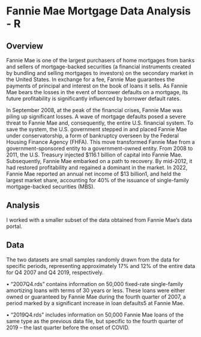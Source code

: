 # Fannie Mae Mortgage Data Analysis - R

## Overview
Fannie Mae is one of the largest purchasers of home mortgages from banks and sellers of mortgage-backed
securities (a financial instruments created by bundling and selling mortgages to investors) on the secondary
market in the United States. In exchange for a fee, Fannie Mae guarantees the payments of principal and interest
on the book of loans it sells. As Fannie Mae bears the losses in the event of borrower defaults on a mortgage,
its future profitability is significantly influenced by borrower default rates.

In September 2008, at the peak of the financial crises, Fannie Mae was piling up significant losses. A wave of
mortgage defaults posed a severe threat to Fannie Mae and, consequently, the entire U.S. financial system. To
save the system, the U.S. government stepped in and placed Fannie Mae under conservatorship, a form of
bankruptcy overseen by the Federal Housing Finance Agency (FHFA). This move transformed Fannie Mae
from a government-sponsored entity to a government-owned entity. From 2008 to 2011, the U.S. Treasury
injected $116.1 billion of capital into Fannie Mae. Subsequently, Fannie Mae embarked on a path to recovery.
By mid-2012, it had restored profitability and regained a dominant in the market. In 2022, Fannie Mae reported
an annual net income of $13 billion1, and held the largest market share, accounting for 40% of the issuance of
single-family mortgage-backed securities (MBS).

## Analysis
I worked with a smaller subset of the data obtained from Fannie Mae’s data portal. 

## Data
The two datasets are small samples randomly drawn from the data
for specific periods, representing approximately 17% and 12% of the entire data for Q4 2007 and Q4 2019,
respectively. 

• “2007Q4.rds” contains information on 50,000 fixed-rate single-family amortizing loans with terms of
30 years or less. These loans were either owned or guaranteed by Fannie Mae during the fourth quarter
of 2007, a period marked by a significant increase in loan defaults5 at Fannie Mae.

• “2019Q4.rds” includes information on 50,000 Fannie Mae loans of the same type as the previous data
file, but specific to the fourth quarter of 2019 – the last quarter before the onset of COVID.
